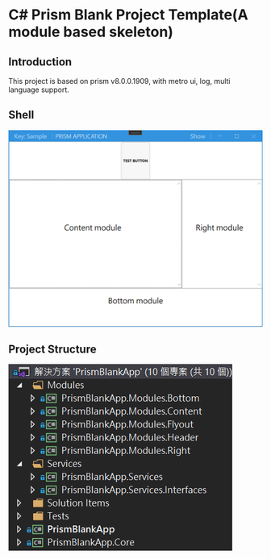 # C# Prism Blank Project Template(A module based skeleton)

## Introduction
This project is based on prism v8.0.0.1909, with metro ui, log, multi language support.

## Shell
<img src=".\Solution Items\Screen.png">

## Project Structure
<img src=".\Solution Items\ProjectStructure.png">

